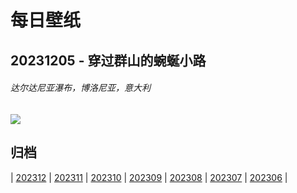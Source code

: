 # 每日壁纸

## 20231205 - 穿过群山的蜿蜒小路

###### 达尔达尼亚瀑布，博洛尼亚，意大利

![](https://www.bing.com/th?id=OHR.DardagnaWaterfalls_ZH-CN5613123621_UHD.jpg)

## 归档

| [202312](/202312/README.md)
| [202311](/202311/README.md)
| [202310](/202310/README.md)
| [202309](/202309/README.md)
| [202308](/202308/README.md)
| [202307](/202307/README.md)
| [202306](/202306/README.md)
|